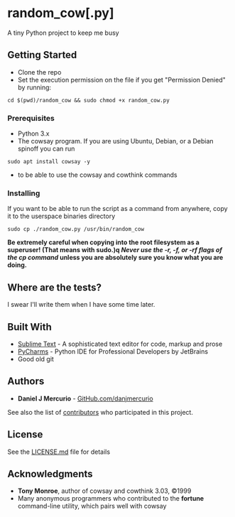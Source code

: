 # random_cow[.py]

A tiny Python project to keep me busy

## Getting Started

* Clone the repo
* Set the execution permission on the file if you get "Permission Denied" by running:

```
cd $(pwd)/random_cow && sudo chmod +x random_cow.py
```


### Prerequisites

* Python 3.x
* The cowsay program. If you are using Ubuntu, Debian, or a Debian spinoff you can run
```
sudo apt install cowsay -y
```
* to be able to use the cowsay and cowthink commands



### Installing

If you want to be able to run the script as a command from anywhere, copy it to the userspace binaries directory

```
sudo cp ./random_cow.py /usr/bin/random_cow
```

**Be extremely careful when copying into the root filesystem as a superuser! (That means with sudo.)q _Never use the -r, -f, or -rf flags of the cp command_ unless you are absolutely sure you know what you are doing.**

## Where are the tests?

I swear I'll write them when I have some time later.

## Built With

* [Sublime Text](https://www.sublimetext.com/) - A sophisticated text editor for code, markup and prose
* [PyCharms](https://www.jetbrains.com/pycharm/) - Python IDE for Professional Developers by JetBrains
* Good old git


## Authors

* **Daniel J Mercurio**  - [GitHub.com/danjmercurio](https://github.com/danjmercurio)

See also the list of [contributors](https://github.com/your/project/contributors) who participated in this project.

## License

See the [LICENSE.md](LICENSE.md) file for details

## Acknowledgments

* **Tony Monroe**, author of cowsay and cowthink 3.03, &copy;1999
* Many anonymous programmers who contributed to the **fortune** command-line utility, which pairs well with cowsay

